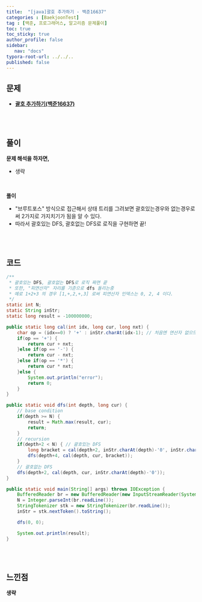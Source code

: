 ```yaml
---
title:  "[java]괄호 추가하기 - 백준16637"
categories : [BaekjoonTest]
tag : [백준, 프로그래머스, 알고리즘 문제풀이]
toc: true
toc_sticky: true
author_profile: false
sidebar:
   nav: "docs"
typora-root-url: ../../..
published: false
---
```




## 문제

* **[괄호 추가하기(백준16637)](https://www.acmicpc.net/problem/16637)**

<br><br>

## 풀이

**문제 해석을 하자면,**

* 생략

<br>

**풀이**

* "브루트포스" 방식으로 접근해서 상태 트리를 그려보면 괄호있는경우와 없는경우로써 2가지로 가지치기가 됨을 알 수 있다.
* 따라서 괄호있는 DFS, 괄호없는 DFS로 로직을 구현하면 끝!


<br><br>

## 코드

```java
/**
 * 괄호있는 DFS, 괄호없는 DFS로 로직 짜면 끝
 * 또한, "피연산자" 자리를 기준으로 dfs 돌리는중
 * 예로 1+2+3 의 경우 [1,+,2,+,3] 로써 피연산자 인덱스는 0, 2, 4 이다.
 */
static int N;
static String inStr;
static long result = -100000000;

public static long cal(int idx, long cur, long nxt) {
    char op = (idx==0) ? '+' : inStr.charAt(idx-1); // 처음엔 연산자 없으므로 '+'를 초기값으로 사용(어차피 cur이 0이라 문제없음)
    if(op == '+') {
        return cur + nxt;
    }else if(op == '-') {
        return cur - nxt;
    }else if(op == '*') {
        return cur * nxt;
    }else {
        System.out.println("error");
        return 0;
    }
}

public static void dfs(int depth, long cur) {
    // base condition
    if(depth >= N) {
        result = Math.max(result, cur);
        return;
    }
    // recursion
    if(depth+2 < N) { // 괄호있는 DFS
        long bracket = cal(depth+2, inStr.charAt(depth)-'0', inStr.charAt(depth+2)-'0');
        dfs(depth+4, cal(depth, cur, bracket));
    }
    // 괄호없는 DFS
    dfs(depth+2, cal(depth, cur, inStr.charAt(depth)-'0'));
}

public static void main(String[] args) throws IOException {
    BufferedReader br = new BufferedReader(new InputStreamReader(System.in));
    N = Integer.parseInt(br.readLine());
    StringTokenizer stk = new StringTokenizer(br.readLine());
    inStr = stk.nextToken().toString();

    dfs(0, 0);

    System.out.println(result);
}
```

<br>**<br>**

## **느낀점**

**생략**
